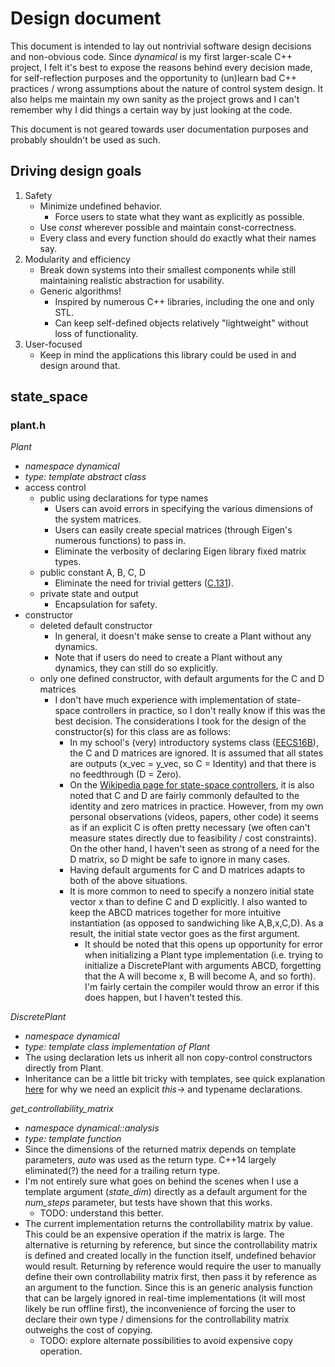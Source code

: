 # Design document

This document is intended to lay out nontrivial software design decisions and non-obvious code. Since *dynamical* is my first larger-scale C++ project, I felt it's best to expose the reasons behind every decision made, for self-reflection purposes and the opportunity to (un)learn bad C++ practices / wrong assumptions about the nature of control system design. It also helps me maintain my own sanity as the project grows and I can't remember why I did things a certain way by just looking at the code.

This document is not geared towards user documentation purposes and probably shouldn't be used as such.

## Driving design goals

1. Safety
    - Minimize undefined behavior.
        - Force users to state what they want as explicitly as possible.
    - Use *const* wherever possible and maintain const-correctness.
    - Every class and every function should do exactly what their names say.
2. Modularity and efficiency
    - Break down systems into their smallest components while still maintaining realistic abstraction for usability.
    - Generic algorithms!
        - Inspired by numerous C++ libraries, including the one and only STL.
        - Can keep self-defined objects relatively "lightweight" without loss of functionality.
3. User-focused
    - Keep in mind the applications this library could be used in and design around that.

## state_space

### plant.h
*Plant*
- *namespace dynamical*
- *type: template abstract class*
- access control
    - public using declarations for type names
        - Users can avoid errors in specifying the various dimensions of the system matrices.
        - Users can easily create special matrices (through Eigen's numerous functions) to pass in.
        - Eliminate the verbosity of declaring Eigen library fixed matrix types.
    - public constant A, B, C, D
        - Eliminate the need for trivial getters ([C.131](https://github.com/isocpp/CppCoreGuidelines/blob/master/CppCoreGuidelines.md#c131-avoid-trivial-getters-and-setters)).
    - private state and output
        - Encapsulation for safety.
- constructor
    - deleted default constructor
        - In general, it doesn't make sense to create a Plant without any dynamics.
        - Note that if users do need to create a Plant without any dynamics, they can still do so explicitly.
    - only one defined constructor, with default arguments for the C and D matrices
        - I don't have much experience with implementation of state-space controllers in practice, so I don't really know if this was the best decision. The considerations I took for the design of the constructor(s) for this class are as follows:
            - In my school's (very) introductory systems class ([EECS16B](https://inst.eecs.berkeley.edu/~ee16b/sp20/)), the C and D matrices are ignored. It is assumed that all states are outputs (x_vec = y_vec, so C = Identity) and that there is no feedthrough (D = Zero).
            - On the [Wikipedia page for state-space controllers](https://en.wikipedia.org/wiki/State-space_representation), it is also noted that C and D are fairly commonly defaulted to the identity and zero matrices in practice. However, from my own personal observations (videos, papers, other code) it seems as if an explicit C is often pretty necessary (we often can't measure states directly due to feasibility / cost constraints). On the other hand, I haven't seen as strong of a need for the D matrix, so D might be safe to ignore in many cases.
            - Having default arguments for C and D matrices adapts to both of the above situations.
            - It is more common to need to specify a nonzero initial state vector x than to define C and D explicitly. I also wanted to keep the ABCD matrices together for more intuitive instantiation (as opposed to sandwiching like A,B,x,C,D). As a result, the initial state vector goes as the first argument.
                - It should be noted that this opens up opportunity for error when initializing a Plant type implementation (i.e. trying to initialize a DiscretePlant with arguments ABCD, forgetting that the A will become x, B will become A, and so forth). I'm fairly certain the compiler would throw an error if this does happen, but I haven't tested this.

*DiscretePlant*
- *namespace dynamical*
- *type: template class implementation of Plant*
- The using declaration lets us inherit all non copy-control constructors directly from Plant.
- Inheritance can be a little bit tricky with templates, see quick explanation [here](https://isocpp.org/wiki/faq/templates#nondependent-name-lookup-members) for why we need an explicit *this->* and typename declarations.

*get_controllability_matrix*
- *namespace dynamical::analysis*
- *type: template function*
- Since the dimensions of the returned matrix depends on template parameters, *auto* was used as the return type. C++14 largely eliminated(?) the need for a trailing return type.
- I'm not entirely sure what goes on behind the scenes when I use a template argument (*state_dim*) directly as a default argument for the *num_steps* parameter, but tests have shown that this works.
    - TODO: understand this better.
- The current implementation returns the controllability matrix by value. This could be an expensive operation if the matrix is large. The alternative is returning by reference, but since the controllability matrix is defined and created locally in the function itself, undefined behavior would result. Returning by reference would require the user to manually define their own controllability matrix first, then pass it by reference as an argument to the function. Since this is an generic analysis function that can be largely ignored in real-time implementations (it will most likely be run offline first), the inconvenience of forcing the user to declare their own type / dimensions for the controllability matrix outweighs the cost of copying.
    - TODO: explore alternate possibilities to avoid expensive copy operation.

